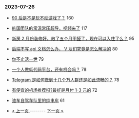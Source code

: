 ### 2023-07-26 
- [90 后是不是玩不动游戏了？](https://www.v2ex.com/t/959778) 160
- [韩国团队的常温常压超导，视频来了](https://www.v2ex.com/t/959789) 117
- [新房 2 月份装修好，散了五个月甲醛了，现在可以入住了么？](https://www.v2ex.com/t/959773) 95
- [后端不写 api 文档怎么办， V 友们究竟是怎么解决的](https://www.v2ex.com/t/959713) 80
- [你不止活一世](https://www.v2ex.com/t/959747) 79
- [一个人做低代码平台，还有机会吗？](https://www.v2ex.com/t/959868) 78
- [Telegram 是如何做到十几个万人群还是如此流畅的？](https://www.v2ex.com/t/959739) 78
- [有便宜的机场推荐吗?最好是月付 1-3 元的](https://www.v2ex.com/t/959812) 72
- [油车自驾车队里的纯电车](https://www.v2ex.com/t/959740) 61 

- [ < 上一页 ](https://github.com/able8/v2ex-hot-record/blob/master/2023-07-25.md) -------- [ 下一页 > ](https://github.com/able8/v2ex-hot-record/blob/master/2023-07-27.md)